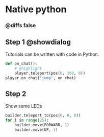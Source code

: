 # Native python

### @diffs false
## Step 1 @showdialog

Tutorials can be written with code in Python.
```python
def on_chat():
    # @highlight
    player.teleport(pos(0, 100, 0))
player.on_chat("jump", on_chat)
```

## Step 2

Show some LEDs

```python
builder.teleport_to(pos(0, 0, 0))
for i in range(25):
    builder.move(FORWARD, 1)
    builder.move(UP, 1)
```